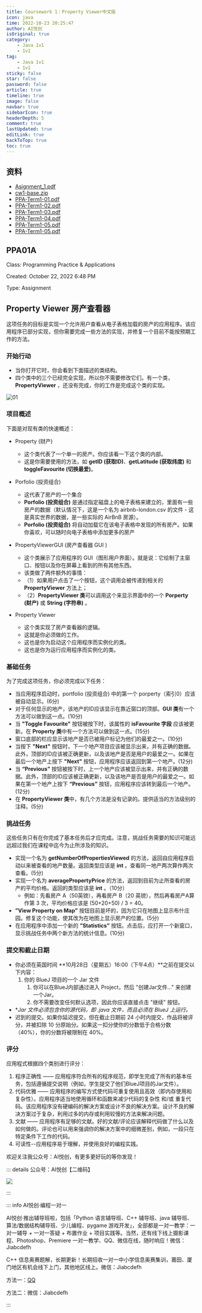 ```yaml
---
title: Coursework 1：Property Viewer中文版
icon: java
time: 2022-10-23 20:25:47
author: AI悦创
isOriginal: true
category: 
    - Java 1v1
    - 1v1
tag:
    - Java 1v1
    - 1v1
sticky: false
star: false
password: false
article: true
timeline: true
image: false
navbar: true
sidebarIcon: true
headerDepth: 5
comment: true
lastUpdated: true
editLink: true
backToTop: true
toc: true
---
```


## 资料

-   [Asignment_1.pdf](/1v1/09-liujiahui/01-Coursework-1-Property-Viewer/Asignment_1.pdf)
-   [cw1-base.zip](/1v1/09-liujiahui/01-Coursework-1-Property-Viewer/cw1-base.zip)
-   [PPA-Term1-01.pdf](/1v1/09-liujiahui/kejian/PPA-Term1-01.pdf)
-   [PPA-Term1-02.pdf](/1v1/09-liujiahui/kejian/PPA-Term1-02.pdf)
-   [PPA-Term1-03.pdf](/1v1/09-liujiahui/kejian/PPA-Term1-03.pdf)
-   [PPA-Term1-04.pdf](/1v1/09-liujiahui/kejian/PPA-Term1-04.pdf)
-   [PPA-Term1-05.pdf](/1v1/09-liujiahui/kejian/PPA-Term1-05.pdf)
-   [PPA-Term1-05.pdf](/1v1/09-liujiahui/kejian/PPA-Term1-05.pdf)

## PPA01A

Class: Programming Practice & Applications

Created: October 22, 2022 6:48 PM

Type: Assignment

## Property Viewer 房产查看器

这项任务的目标是实现一个允许用户查看从电子表格加载的房产的应用程序。该应用程序已部分实现，但你需要完成一些方法的实现，并修复一个目前不能按预期工作的方法。



### 开始行动

- 当你打开它时，你会看到下面描述的类结构。
- 四个类中的三个已经完全实现，所以你不需要修改它们。有一个类，**PropertyViewer** ，还没有完成，你的工作是完成这个类的实现。

![01](./01-Coursework-1-Property-Viewer-zh.assets/01.png)



### 项目概述

下面是对现有类的快速概述：

- Property (财产)
    - 这个类代表了一个单一的房产。你应该看一下这个类的内部。
    - 这是你需要使用的方法，如 **getID (获取ID)**、**getLatitude (获取纬度)** 和 **toggleFavourite (切换最爱)**。

- Porfolio (投资组合)
    - 这代表了房产的一个集合
    - **Porfolio (投资组合)** 是通过指定磁盘上的电子表格来建立的，里面有一些房产的数据（默认情况下，这是一个名为 airbnb-london.csv 的文件 - 这是真实世界的数据，是一些实际的 AirBnB 房源）。
    - **Porfolio (投资组合)** 将自动加载它在该电子表格中发现的所有房产。如果你喜欢，可以随时向电子表格中添加更多的房产

- PropertyViewerGUI (房产查看器 GUI )
    - 这个类展示了应用程序的 GUI（图形用户界面）。就是说：它绘制了主窗口、按钮以及你在屏幕上看到的所有其他东西。
    - 该类做了两件额外的事情：
    - （1）如果用户点击了一个按钮，这个调用会被传递到相关的 **PropertyViewer** 方法上；
    - （2）**PropertyViewer 类**可以调用这个来显示界面中的一个 **Porperty (财产)** 或 **String (字符串)** 。
- Property Viewer
    - 这个类实现了房产查看器的逻辑。
    - 这就是你必须做的工作。
    - 这也是你为启动这个应用程序而实例化的类。
    - 这也是你为运行应用程序而实例化的类。




### 基础任务

为了完成这项任务，你必须完成以下任务：

- 当应用程序启动时，portfolio (投资组合) 中的第一个 porperty（索引0）应该被自动显示。(6分)
- 对于任何显示的地产，该地产的ID应该显示在靠近窗口的顶部。**GUI 类**有一个方法可以做到这一点。(10分)
- 当 **"Toggle Favourite"** 按钮被按下时，该属性的 **isFavourite 字段** 应该被更新。在 **Property 类**中有一个方法可以做到这一点。(15分)
- 窗口底部的栏应显示该地产是否已被用户标记为他们的最爱之一。(10分)
- 当按下 **"Next"** 按钮时，下一个地产项目应该被显示出来，并有正确的数据。此外，顶部的ID应该被正确更新，以及该地产是否是用户的最爱之一。如果在最后一个地产上按下 **"Next"** 按钮，应用程序应该返回到第一个地产。(12分)
- 当 **“Previous”** 按钮被按下时，上一个地产应该被显示出来，并有正确的数据。此外，顶部的ID应该被正确更新，以及该地产是否是用户的最爱之一。如果在第一个地产上按下 **“Previous”** 按钮，应用程序应该转到最后一个地产。(12分)
- 在 **PropertyViewer 类**中，有几个方法是没有记录的。提供适当的方法级别的注释。(5分)



### 挑战任务

这些任务只有在你完成了基本任务后才应完成。注意，挑战任务需要的知识可能远远超过我们在课程中迄今为止所涉及的知识。

- 实现一个名为 **getNumberOfPropertiesViewed** 的方法，返回自应用程序启动以来被查看的地产数量。返回类型应该是 **int** 。查看同一地产两次算作两次查看。(5分)
- 实现一个名为 **averagePropertyPrice** 的方法，返回到目前为止所查看的房产的平均价格。返回的类型应该是 **int** 。（10分）
    - 例如：先看房产 A（50英镑），再看房产 B（20 英镑），然后再看房产A算作第 3 次，平均价格应该是 (50+20+50) / 3 = 40。
- **”View Property on Map”** 按钮目前是坏的，因为它只在地图上显示布什庄园。修复这个功能，使其改为在地图上显示房产的位置。(5分)
- 在应用程序中添加一个新的 **”Statistics”** 按钮。点击后，应打开一个新窗口，显示挑战任务中两个新方法的统计信息。(10分)



### 提交和截止日期

- 你必须在英国时间 **10月28日（星期五）16:00（下午4点）**之前在提交以下内容：
    1. 你的 BlueJ 项目的一个 Jar 文件
        1. 你可以在BlueJ内部通过进入 Project，然后 "创建Jar文件..." 来创建一个Jar。
        2. 你不需要改变任何默认选项，因此你应该直接点击 "继续" 按钮。
- **Jar 文件必须包含你的源代码，即 *.java 文件，而且必须在 BlueJ 上运行。**
- 迟到的提交。如果你延迟提交，但在截止日期前 24 小时内提交，作品将被评分，并被扣除 10 分原始分。如果这一扣分使你的分数低于合格分数（40%），你的分数将被限制在 40%。



### 评分

应用程式根据四个类别进行评分：

1. 程序正确性 —— 应用程序符合所有的程序规范，即学生完成了所有的基本任务，包括遵循提交说明（例如，学生提交了他们BlueJ项目的Jar文件）。
2. 代码优雅 —— 应用程序的编写方式使代码可重复使用且高效（即内存使用和复杂性）。应用程序适当地使用循环和函数来减少代码的复杂性 和/或 重复代码。该应用程序没有硬编码的解决方案或设计不良的解决方案。设计不良的解决方案过于复杂，利用过多的内存或利用较慢的方法来解决问题。
3. 文献 —— 应用程序有足够的文献。好的文献/评论应该解释代码做了什么以及如何做的。评论也可以用来强调你的解决方案中的细微差别，例如，一段只在特定条件下工作的代码。
4. 可读性--应用程序易于理解，并使用良好的编程实践。

欢迎关注我公众号：AI悦创，有更多更好玩的等你发现！

::: details 公众号：AI悦创【二维码】

![](/gzh.jpg)

:::

::: info AI悦创·编程一对一

AI悦创·推出辅导班啦，包括「Python 语言辅导班、C++ 辅导班、java 辅导班、算法/数据结构辅导班、少儿编程、pygame 游戏开发」，全部都是一对一教学：一对一辅导 + 一对一答疑 + 布置作业 + 项目实践等。当然，还有线下线上摄影课程、Photoshop、Premiere 一对一教学、QQ、微信在线，随时响应！微信：Jiabcdefh

C++ 信息奥赛题解，长期更新！长期招收一对一中小学信息奥赛集训，莆田、厦门地区有机会线下上门，其他地区线上。微信：Jiabcdefh

方法一：[QQ](http://wpa.qq.com/msgrd?v=3&uin=1432803776&site=qq&menu=yes)

方法二：微信：Jiabcdefh

:::


